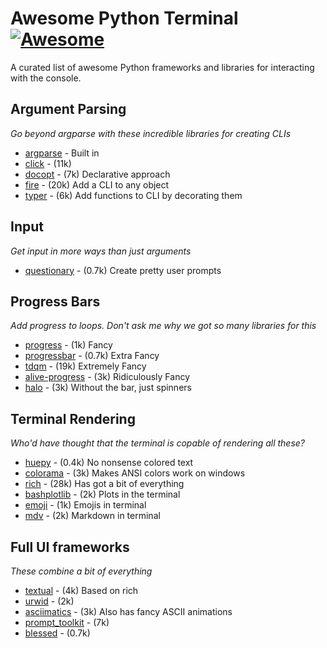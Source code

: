 # Awesome Python Terminal [![Awesome](https://cdn.rawgit.com/sindresorhus/awesome/d7305f38d29fed78fa85652e3a63e154dd8e8829/media/badge.svg)](https://github.com/sindresorhus/awesome)

A curated list of awesome Python frameworks and libraries for interacting with the console.


## Argument Parsing
*Go beyond argparse with these incredible libraries for creating CLIs*

* [argparse](https://docs.python.org/3/library/argparse.html) - Built in
* [click](https://github.com/pallets/click) - (11k)
* [docopt](https://github.com/docopt/docopt) - (7k) Declarative approach
* [fire](https://github.com/docopt/docopt) - (20k) Add a CLI to any object
* [typer](https://github.com/tiangolo/typer) - (6k) Add functions to CLI by decorating them

## Input
*Get input in more ways than just arguments*

* [questionary](https://github.com/tmbo/questionary) - (0.7k) Create pretty user prompts

## Progress Bars
*Add progress to loops. Don't ask me why we got so many libraries for this*

* [progress](https://github.com/verigak/progress/) - (1k) Fancy
* [progressbar](https://github.com/WoLpH/python-progressbar) - (0.7k) Extra Fancy
* [tdqm](https://github.com/tqdm/tqdm) - (19k) Extremely Fancy
* [alive-progress](https://github.com/rsalmei/alive-progress) - (3k) Ridiculously Fancy
* [halo](https://github.com/manrajgrover/halo) - (3k) Without the bar, just spinners

## Terminal Rendering
*Who'd have thought that the terminal is copable of rendering all these?*

* [huepy](https://github.com/s0md3v/huepy) - (0.4k) No nonsense colored text
* [colorama](https://github.com/tartley/colorama) - (3k) Makes ANSI colors work on windows
* [rich](https://github.com/willmcgugan/rich) - (28k) Has got a bit of everything
* [bashplotlib](https://github.com/glamp/bashplotlib) - (2k) Plots in the terminal
* [emoji](https://github.com/carpedm20/emoji) - (1k) Emojis in terminal
* [mdv](https://github.com/axiros/terminal_markdown_viewer) - (2k) Markdown in terminal

## Full UI frameworks
*These combine a bit of everything*

* [textual](https://github.com/willmcgugan/textual) - (4k) Based on rich
* [urwid](https://github.com/urwid/urwid) - (2k)
* [asciimatics](https://github.com/peterbrittain/asciimatics) - (3k) Also has fancy ASCII animations
* [prompt_toolkit](https://github.com/prompt-toolkit/python-prompt-toolkit) - (7k)
* [blessed](https://github.com/jquast/blessed) - (0.7k)
